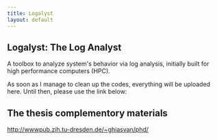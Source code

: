 ```yaml
---
title: Logalyst
layout: default
---
```


## Logalyst: The Log Analyst

A toolbox to analyze system's behavior via log analysis, initially built for high performance computers (HPC).

As soon as I manage to clean up the codes, everything will be uploaded here.
Until then, please use the link below:

## The thesis complementory materials

<http://wwwpub.zih.tu-dresden.de/~ghiasvan/phd/>
